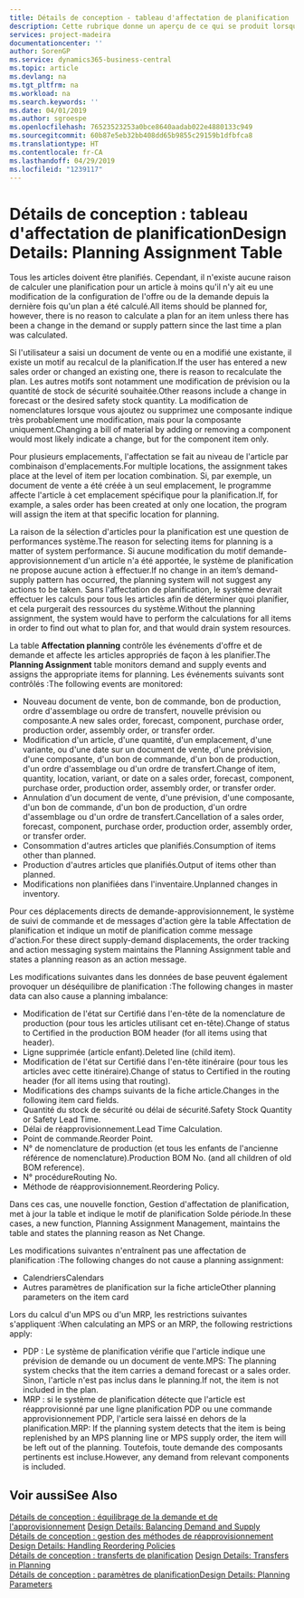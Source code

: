```yaml
---
title: Détails de conception - tableau d'affectation de planification | Microsoft Docs
description: Cette rubrique donne un aperçu de ce qui se produit lorsque vous modifiez la planification d'un article.
services: project-madeira
documentationcenter: ''
author: SorenGP
ms.service: dynamics365-business-central
ms.topic: article
ms.devlang: na
ms.tgt_pltfrm: na
ms.workload: na
ms.search.keywords: ''
ms.date: 04/01/2019
ms.author: sgroespe
ms.openlocfilehash: 76523523253a0bce8640aadab022e4880133c949
ms.sourcegitcommit: 60b87e5eb32bb408dd65b9855c29159b1dfbfca8
ms.translationtype: HT
ms.contentlocale: fr-CA
ms.lasthandoff: 04/29/2019
ms.locfileid: "1239117"
---
```

# <a name="design-details-planning-assignment-table"></a><span data-ttu-id="3d538-103">Détails de conception : tableau d'affectation de planification</span><span class="sxs-lookup"><span data-stu-id="3d538-103">Design Details: Planning Assignment Table</span></span>
<span data-ttu-id="3d538-104">Tous les articles doivent être planifiés. Cependant, il n'existe aucune raison de calculer une planification pour un article à moins qu'il n'y ait eu une modification de la configuration de l'offre ou de la demande depuis la dernière fois qu'un plan a été calculé.</span><span class="sxs-lookup"><span data-stu-id="3d538-104">All items should be planned for, however, there is no reason to calculate a plan for an item unless there has been a change in the demand or supply pattern since the last time a plan was calculated.</span></span>  

<span data-ttu-id="3d538-105">Si l'utilisateur a saisi un document de vente ou en a modifié une existante, il existe un motif au recalcul de la planification.</span><span class="sxs-lookup"><span data-stu-id="3d538-105">If the user has entered a new sales order or changed an existing one, there is reason to recalculate the plan.</span></span> <span data-ttu-id="3d538-106">Les autres motifs sont notamment une modification de prévision ou la quantité de stock de sécurité souhaitée.</span><span class="sxs-lookup"><span data-stu-id="3d538-106">Other reasons include a change in forecast or the desired safety stock quantity.</span></span> <span data-ttu-id="3d538-107">La modification de nomenclatures lorsque vous ajoutez ou supprimez une composante indique très probablement une modification, mais pour la composante uniquement.</span><span class="sxs-lookup"><span data-stu-id="3d538-107">Changing a bill of material by adding or removing a component would most likely indicate a change, but for the component item only.</span></span>  

<span data-ttu-id="3d538-108">Pour plusieurs emplacements, l'affectation se fait au niveau de l'article par combinaison d'emplacements.</span><span class="sxs-lookup"><span data-stu-id="3d538-108">For multiple locations, the assignment takes place at the level of item per location combination.</span></span> <span data-ttu-id="3d538-109">Si, par exemple, un document de vente a été créée à un seul emplacement, le programme affecte l'article à cet emplacement spécifique pour la planification.</span><span class="sxs-lookup"><span data-stu-id="3d538-109">If, for example, a sales order has been created at only one location, the program will assign the item at that specific location for planning.</span></span>  

<span data-ttu-id="3d538-110">La raison de la sélection d'articles pour la planification est une question de performances système.</span><span class="sxs-lookup"><span data-stu-id="3d538-110">The reason for selecting items for planning is a matter of system performance.</span></span> <span data-ttu-id="3d538-111">Si aucune modification du motif demande-approvisionnement d'un article n'a été apportée, le système de planification ne propose aucune action à effectuer.</span><span class="sxs-lookup"><span data-stu-id="3d538-111">If no change in an item’s demand-supply pattern has occurred, the planning system will not suggest any actions to be taken.</span></span> <span data-ttu-id="3d538-112">Sans l'affectation de planification, le système devrait effectuer les calculs pour tous les articles afin de déterminer quoi planifier, et cela purgerait des ressources du système.</span><span class="sxs-lookup"><span data-stu-id="3d538-112">Without the planning assignment, the system would have to perform the calculations for all items in order to find out what to plan for, and that would drain system resources.</span></span>  

<span data-ttu-id="3d538-113">La table **Affectation planning** contrôle les événements d'offre et de demande et affecte les articles appropriés de façon à les planifier.</span><span class="sxs-lookup"><span data-stu-id="3d538-113">The **Planning Assignment** table monitors demand and supply events and assigns the appropriate items for planning.</span></span> <span data-ttu-id="3d538-114">Les événements suivants sont contrôlés :</span><span class="sxs-lookup"><span data-stu-id="3d538-114">The following events are monitored:</span></span>  

* <span data-ttu-id="3d538-115">Nouveau document de vente, bon de commande, bon de production, ordre d'assemblage ou ordre de transfert, nouvelle prévision ou composante.</span><span class="sxs-lookup"><span data-stu-id="3d538-115">A new sales order, forecast, component, purchase order, production order, assembly order, or transfer order.</span></span>  
* <span data-ttu-id="3d538-116">Modification d'un article, d'une quantité, d'un emplacement, d'une variante, ou d'une date sur un document de vente, d'une prévision, d'une composante, d'un bon de commande, d'un bon de production, d'un ordre d'assemblage ou d'un ordre de transfert.</span><span class="sxs-lookup"><span data-stu-id="3d538-116">Change of item, quantity, location, variant, or date on a sales order, forecast, component, purchase order, production order, assembly order, or transfer order.</span></span>  
* <span data-ttu-id="3d538-117">Annulation d'un document de vente, d'une prévision, d'une composante, d'un bon de commande, d'un bon de production, d'un ordre d'assemblage ou d'un ordre de transfert.</span><span class="sxs-lookup"><span data-stu-id="3d538-117">Cancellation of a sales order, forecast, component, purchase order, production order, assembly order, or transfer order.</span></span>  
* <span data-ttu-id="3d538-118">Consommation d'autres articles que planifiés.</span><span class="sxs-lookup"><span data-stu-id="3d538-118">Consumption of items other than planned.</span></span>  
* <span data-ttu-id="3d538-119">Production d'autres articles que planifiés.</span><span class="sxs-lookup"><span data-stu-id="3d538-119">Output of items other than planned.</span></span>  
* <span data-ttu-id="3d538-120">Modifications non planifiées dans l'inventaire.</span><span class="sxs-lookup"><span data-stu-id="3d538-120">Unplanned changes in inventory.</span></span>  

<span data-ttu-id="3d538-121">Pour ces déplacements directs de demande-approvisionnement, le système de suivi de commande et de messages d'action gère la table Affectation de planification et indique un motif de planification comme message d'action.</span><span class="sxs-lookup"><span data-stu-id="3d538-121">For these direct supply-demand displacements, the order tracking and action messaging system maintains the Planning Assignment table and states a planning reason as an action message.</span></span>  

<span data-ttu-id="3d538-122">Les modifications suivantes dans les données de base peuvent également provoquer un déséquilibre de planification :</span><span class="sxs-lookup"><span data-stu-id="3d538-122">The following changes in master data can also cause a planning imbalance:</span></span>  

* <span data-ttu-id="3d538-123">Modification de l'état sur Certifié dans l'en-tête de la nomenclature de production (pour tous les articles utilisant cet en-tête).</span><span class="sxs-lookup"><span data-stu-id="3d538-123">Change of status to Certified in the production BOM header (for all items using that header).</span></span>  
* <span data-ttu-id="3d538-124">Ligne supprimée (article enfant).</span><span class="sxs-lookup"><span data-stu-id="3d538-124">Deleted line (child item).</span></span>  
* <span data-ttu-id="3d538-125">Modification de l'état sur Certifié dans l'en-tête itinéraire (pour tous les articles avec cette itinéraire).</span><span class="sxs-lookup"><span data-stu-id="3d538-125">Change of status to Certified in the routing header (for all items using that routing).</span></span>  
* <span data-ttu-id="3d538-126">Modifications des champs suivants de la fiche article.</span><span class="sxs-lookup"><span data-stu-id="3d538-126">Changes in the following item card fields.</span></span>  
* <span data-ttu-id="3d538-127">Quantité du stock de sécurité ou délai de sécurité.</span><span class="sxs-lookup"><span data-stu-id="3d538-127">Safety Stock Quantity or Safety Lead Time.</span></span>  
* <span data-ttu-id="3d538-128">Délai de réapprovisionnement.</span><span class="sxs-lookup"><span data-stu-id="3d538-128">Lead Time Calculation.</span></span>  
* <span data-ttu-id="3d538-129">Point de commande.</span><span class="sxs-lookup"><span data-stu-id="3d538-129">Reorder Point.</span></span>  
* <span data-ttu-id="3d538-130">N° de nomenclature de production (et tous les enfants de l'ancienne référence de nomenclature).</span><span class="sxs-lookup"><span data-stu-id="3d538-130">Production BOM No. (and all children of old BOM reference).</span></span>  
* <span data-ttu-id="3d538-131">N° procédure</span><span class="sxs-lookup"><span data-stu-id="3d538-131">Routing No.</span></span>  
* <span data-ttu-id="3d538-132">Méthode de réapprovisionnement.</span><span class="sxs-lookup"><span data-stu-id="3d538-132">Reordering Policy.</span></span>  

<span data-ttu-id="3d538-133">Dans ces cas, une nouvelle fonction, Gestion d'affectation de planification, met à jour la table et indique le motif de planification Solde période.</span><span class="sxs-lookup"><span data-stu-id="3d538-133">In these cases, a new function, Planning Assignment Management, maintains the table and states the planning reason as Net Change.</span></span>  

<span data-ttu-id="3d538-134">Les modifications suivantes n'entraînent pas une affectation de planification :</span><span class="sxs-lookup"><span data-stu-id="3d538-134">The following changes do not cause a planning assignment:</span></span>  

* <span data-ttu-id="3d538-135">Calendriers</span><span class="sxs-lookup"><span data-stu-id="3d538-135">Calendars</span></span>  
* <span data-ttu-id="3d538-136">Autres paramètres de planification sur la fiche article</span><span class="sxs-lookup"><span data-stu-id="3d538-136">Other planning parameters on the item card</span></span>  

<span data-ttu-id="3d538-137">Lors du calcul d'un MPS ou d'un MRP, les restrictions suivantes s'appliquent :</span><span class="sxs-lookup"><span data-stu-id="3d538-137">When calculating an MPS or an MRP, the following restrictions apply:</span></span>  

* <span data-ttu-id="3d538-138">PDP : Le système de planification vérifie que l'article indique une prévision de demande ou un document de vente.</span><span class="sxs-lookup"><span data-stu-id="3d538-138">MPS: The planning system checks that the item carries a demand forecast or a sales order.</span></span> <span data-ttu-id="3d538-139">Sinon, l'article n'est pas inclus dans le planning.</span><span class="sxs-lookup"><span data-stu-id="3d538-139">If not, the item is not included in the plan.</span></span>  
* <span data-ttu-id="3d538-140">MRP : si le système de planification détecte que l'article est réapprovisionné par une ligne planification PDP ou une commande approvisionnement PDP, l'article sera laissé en dehors de la planification.</span><span class="sxs-lookup"><span data-stu-id="3d538-140">MRP: If the planning system detects that the item is being replenished by an MPS planning line or MPS supply order, the item will be left out of the planning.</span></span> <span data-ttu-id="3d538-141">Toutefois, toute demande des composants pertinents est incluse.</span><span class="sxs-lookup"><span data-stu-id="3d538-141">However, any demand from relevant components is included.</span></span>  

## <a name="see-also"></a><span data-ttu-id="3d538-142">Voir aussi</span><span class="sxs-lookup"><span data-stu-id="3d538-142">See Also</span></span>  
<span data-ttu-id="3d538-143">[Détails de conception : équilibrage de la demande et de l'approvisionnement](design-details-balancing-demand-and-supply.md) </span><span class="sxs-lookup"><span data-stu-id="3d538-143">[Design Details: Balancing Demand and Supply](design-details-balancing-demand-and-supply.md) </span></span>  
<span data-ttu-id="3d538-144">[Détails de conception : gestion des méthodes de réapprovisionnement](design-details-handling-reordering-policies.md) </span><span class="sxs-lookup"><span data-stu-id="3d538-144">[Design Details: Handling Reordering Policies](design-details-handling-reordering-policies.md) </span></span>  
<span data-ttu-id="3d538-145">[Détails de conception : transferts de planification](design-details-transfers-in-planning.md) </span><span class="sxs-lookup"><span data-stu-id="3d538-145">[Design Details: Transfers in Planning](design-details-transfers-in-planning.md) </span></span>  
[<span data-ttu-id="3d538-146">Détails de conception : paramètres de planification</span><span class="sxs-lookup"><span data-stu-id="3d538-146">Design Details: Planning Parameters</span></span>](design-details-planning-parameters.md)  
